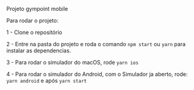 Projeto gympoint mobile

Para rodar o projeto:

1 - Clone o repositório

2 - Entre na pasta do projeto e roda o comando ```npm start``` ou ```yarn``` para instalar as dependencias.

3 - Para rodar o simulador do macOS, rode ```yarn ios```

4 - Para rodar o simulador do Android, com o Simulador ja aberto, rode: ```yarn android``` e após ```yarn start```
